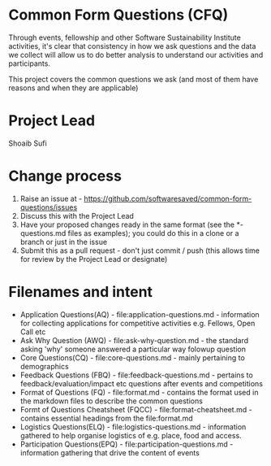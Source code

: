 # Common Form Questions (CFQ)
Through events, fellowship and other Software Sustainability Institute activities, it's clear that consistency in how we ask questions and the data we collect will allow us to do better analysis to understand our activities and participants.

This project covers the common questions we ask (and most of them have reasons and when they are applicable)


# Project Lead
Shoaib Sufi

# Change process

1. Raise an issue at - https://github.com/softwaresaved/common-form-questions/issues
2. Discuss this with the Project Lead
3. Have your proposed changes ready in the same format (see the \*-questions.md files as examples); you could do this in a clone or a branch or just in the issue
4. Submit this as a pull request - don't just commit / push (this allows time for review by the Project Lead or designate)

# Filenames and intent

* Application Questions(AQ) - file:application-questions.md - information for collecting applications for competitive activities e.g. Fellows, Open Call etc
* Ask Why Question (AWQ) - file:ask-why-question.md - the standard asking 'why'  someone answered a particular way folowup question 
* Core Questions(CQ) - file:core-questions.md - mainly pertaining to demographics
* Feedback Questions (FBQ) - file:feedback-questions.md - pertains to feedback/evaluation/impact etc questions after events and competitions
* Format of Questions (FQ) - file:format.md - contains the format used in the markdown files to describe the common questions
* Formt of Questions Cheatsheet (FQCC) - file:format-cheatsheet.md - contains essential headings from the file:format.md 
* Logistics Questions(ELQ) - file:logistics-questions.md - information gathered to help organise logistics of e.g. place, food and access.
* Participation Questions(EPQ) - file:participation-questions.md -  information gathering that drive the content of events
